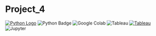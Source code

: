 # Project_4

[![Python Logo](https://www.python.org/static/community_logos/python-logo.png)](https://www.python.org/)
![Python Badge](https://img.shields.io/badge/Python-3776AB?logo=python&logoColor=fff&style=flat)
 ![Google Colab](https://img.shields.io/badge/Tools-Google%20Colab-blue) ![Tableau](https://img.shields.io/badge/Tools-Tableau-blue) [![Tableau](https://img.shields.io/badge/Tableau-Compatible-blue)](https://www.tableau.com/) ![Jupyter](https://img.shields.io/badge/Tools-Jupyter_Notebook-blue)


 
